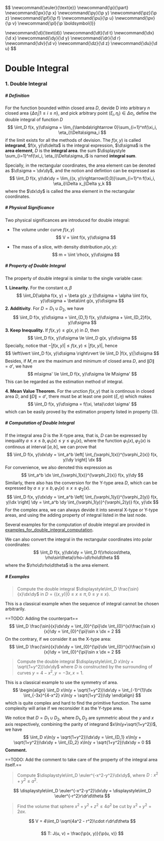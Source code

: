 $$
\newcommand{\euler}{\text{e}}
\newcommand{\p}{\part}
\newcommand{\px}{\p x}
\newcommand{\py}{\p y}
\newcommand{\pz}{\p z}
\newcommand{\pf}{\p f}
\newcommand{\pu}{\p u}
\newcommand{\pv}{\p v}
\newcommand{\pl}{\p \boldsymbol{l}}

\newcommand{\d}{\text{d}}
\newcommand{\dt}{\d t}
\newcommand{\dx}{\d x}
\newcommand{\dy}{\d y}
\newcommand{\dr}{\d r}
\newcommand{\dv}{\d v}
\newcommand{\dz}{\d z}
\newcommand{\du}{\d u}
$$

# Double Integral

### 1. Double Integral

##### # Definition

For the function bounded within closed area $D$, devide D into arbitrary $n$ closed area $\{\Delta\sigma_i | 1\le i\le n\}$, and pick arbitrary point $(\xi_i, \eta_i)\in\Delta\sigma_i$, define the double integral of function $D$
$$
\iint_D f(x, y)\d\sigma = \lim_{\lambda\rightarrow 0}\sum_{i=1}^nf(\xi_i, \eta_i)\Delta\sigma_i
$$
if the limit exists for all the methods of devision. The $f(x, y)$ is called **integrand**, $f(x, y)\d\delta$ is the integral expression, $\d\sigma$ is the **area element**, $D$ is the **integral area**. the sum $\displaystyle \sum_{i=1}^nf(\xi_i, \eta_i)\Delta\sigma_i$ is named **integral sum**.

Specially, in the rectangular coordinates, the area element can be denoted as $\d\sigma = \dx\dy$, and the notion and defintion can be expressed as
$$
\iint_D f(x, y)\dx\dy = \lim_{(x, y)\rightarrow(0,0)}\sum_{i=1}^n f(\xi_i, \eta_i)\Delta x_j\Delta y_k
$$
where the $\dx\dy$ is called the area element in the rectangular coordinates.



##### # Physical Significance

Two physical significances are introduced for double integral:

- The volume under curve $f(x, y)$
    $$
    V = \iint f(x, y)\d\sigma
    $$

- The mass of a slice, with density distribution $\rho(x, y)$: 
    $$
    m = \iint \rho(x, y)\d\sigma
    $$
    

##### # Property of Double Integral

The property of double integral is similar to the single variable case:

**1. Linearity.** For the constant $\alpha, \beta$
$$
\iint_D[\alpha f(x, y) + \beta g(x ,y )]\d\sigma = \alpha \iint f(x, y)\d\sigma + \beta\iint g(x, y)\d\sigma
$$
**2. Additivity**. For $D = D_1 \cup D_2$, we have
$$
\iint_D f(x, y)\d\sigma = \iint_{D_1} f(x, y)\d\sigma + \iint_{D_2}f(x, y)\d\sigma
$$
**3. Keep Inequality.** If $f(x, y)\le g(x, y)$ in $D$, then
$$
\iint_D f(x, y)\d\sigma \le \iint_D g(x, y)\d\sigma
$$
Specially, notice that $-|f(x, y)|\le f(x, y)\le |f(x, y)|$, hence
$$
\left\lvert \iint_D f(x, y)\d\sigma \right\rvert \le \iint_D |f(x, y)|\d\sigma
$$
Besides, if $M, m$ are the maximum and minimum of closed area $D$, and $\|D\| = \sigma'$, we have
$$
m\sigma' \le \iint_D f(x, y)\d\sigma \le M\sigma'
$$
This can be regarded as the estimation method of integral.

**4. Mean Value Theorem.** For the unction $f(x, y)$ that is continous in closed area $D$, and $\|D\| = \sigma'$, there must be at least one point $(\xi, \eta)$ which makes
$$
\iint_D f(x, y)\d\sigma = f(\xi, \eta)\cdot \sigma'
$$
which can be easily proved by the estimation property listed in property (3).



##### # Computation of Double Integral

If the integral area $D$ is the X-type area, that is, $D$ can be expressed by inequality $a\le x\le b, \varphi_1(x) \le y \le \varphi_2(x)$, where the function $\varphi_1(x), \varphi_2(x)$ is continous at interval $[a, b]$, we can prove that
$$
\iint_D f(x, y)\dx\dy = \int_a^b \left[ \int_{\varphi_1(x)}^{\varphi_2(x)} f(x, y)\dy \right] \dx
$$
For convenience, we also denoted this expression as
$$
\int_a^b \dx \int_{\varphi_1(x)}^{\varphi_2(x)} f(x, y)\dy
$$
Similarly, there also has the conversion for the Y-type area $D$, which can be expressed by $a\le y\le b, \varphi_1(x) \le x \le \varphi_2(x)$.
$$
\iint_D f(x, y)\dx\dy
= \int_a^b \left[ \int_{\varphi_1(y)}^{\varphi_2(y)} f(x, y)\dx \right] \dy
= \int_a^b \dy \int_{\varphi_1(y)}^{\varphi_2(y)} f(x, y)\dx
$$
For the complex area, we can always devide it into several X-type or Y-type areas, and using the adding property of integral listed in the last node.

Several examples for the computation of double integral are provided in [examples_for_double_integral_computation](examples_for_double_integral_computation.md).

We can also convert the integral in the rectangular coordinates into polar coordinates:
$$
\iint_D f(x, y)\dx\dy = \iint_D f(\rho\cos\theta, \rho\sin\theta)\rho~\d\rho\d\theta
$$
where the $\rho\d\rho\d\theta$ is the area element.



##### # Examples

> Compute the double integral $\displaystyle\iint_D \frac{\sin}{x}\dx\dy$ in $D = \{(x, y) | 0\le x\le \pi, 0\le y\le x \}$.

This is a classical example when the sequence of integral cannot be chosen arbitrarily.

==TODO: Adding the counterpart==
$$
\iint_D \frac{\sin}{x}\dx\dy
= \int_{0}^{\pi}\dx \int_{0}^{x}\frac{\sin x}{x}\dy
= \int_{0}^{\pi}\sin x \dx
= 2
$$
On the contrary, if we consider it as the X-type area:
$$
\iint_D \frac{\sin}{x}\dx\dy
= \int_{0}^{\pi}\dx \int_{0}^{x}\frac{\sin x}{x}\dy
= \int_{0}^{\pi}\sin x \dx
= 2
$$


> Compute the double integral $\displaystyle\iint_D x\ln(y + \sqrt{1+y^2})\dx\dy$ where $D$ is constructed by the surrounding of curves $y = 4-x^2, y = -3x, x = 1$.

This is a classical example to use the symmetry of area.
$$
\begin{align}
\iint_D x\ln(y + \sqrt{1+y^2})\dx\dy
= \int_{-1}^{1}\dx \int_{-3x}^{4-x^2} x\ln(y + \sqrt{1+y^2})\dy
\end{align}
$$
which is quite complex and hard to find the primitive function. The same complexity will arise if we reconsider it as the Y-type area. 

We notice that $D = D_1 \cup D_2$, where $D_1, D_2$ are symmetric about the $y$ and $x$ axis respectively, combining the parity of integrand $x\ln(y+\sqrt{1+y^2})$, we have
$$
\iint_D x\ln(y + \sqrt{1+y^2})\dx\dy
= \iint_{D_1} x\ln(y + \sqrt{1+y^2})\dx\dy + \iint_{D_2} x\ln(y + \sqrt{1+y^2})\dx\dy = 0
$$
**Comment.** 

==TODO: Add the comment to take care of the property of the integral area itself.==



> Compute $\displaystyle\iint_D \euler^{-x^2-y^2}\dx\dy$, where $D: x^2 + y^2 \le a^2$.

$$
\displaystyle\iint_D \euler^{-x^2-y^2}\dx\dy
= \displaystyle\iint_D \euler^{-r^2}r\dr\d\theta
$$



> Find the volume that sphere $x^2 + y^2 + z^2 \le 4a^2$ be cut by $x^2+y^2 = 2ax$.

$$
V = 4\iint_D \sqrt{4a^2 - r^2}\cdot r\dr\d\theta
$$



##### # 

$$
T: 
J(u, v) = \frac{\p(x, y)}{\p(u, v)}
$$








